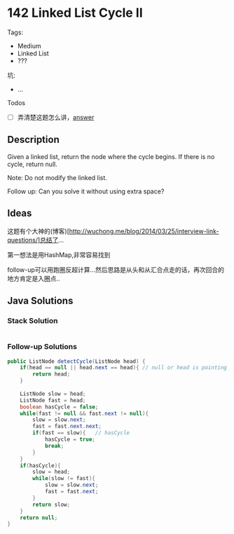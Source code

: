 # 142 Linked List Cycle II

Tags:

- Medium
- Linked List
- ???

坑:

- ...

Todos
- [ ] 弄清楚这题怎么讲，[answer](https://leetcode.com/articles/linked-list-cycle-ii/)


## Description

Given a linked list, return the node where the cycle begins. If there is no cycle, return null.

Note: Do not modify the linked list.

Follow up:
Can you solve it without using extra space?

## Ideas

这题有个大神的(博客)[http://wuchong.me/blog/2014/03/25/interview-link-questions/]总结了...

第一想法是用HashMap,非常容易找到

follow-up可以用跑圈反超计算...然后思路是从头和从汇合点走的话，再次回合的地方肯定是入圈点..

## Java Solutions

### Stack Solution



```java

```

### Follow-up Solutions

```java
public ListNode detectCycle(ListNode head) {
    if(head == null || head.next == head){ // null or head is pointing to itself
        return head;
    }
    
    ListNode slow = head;
    ListNode fast = head;
    boolean hasCycle = false;
    while(fast != null && fast.next != null){
        slow = slow.next;
        fast = fast.next.next;
        if(fast == slow){   // hasCycle
            hasCycle = true;
            break;
        }
    }
    if(hasCycle){
        slow = head;
        while(slow != fast){
            slow = slow.next;
            fast = fast.next;
        }
        return slow;   
    }
    return null;
}
```